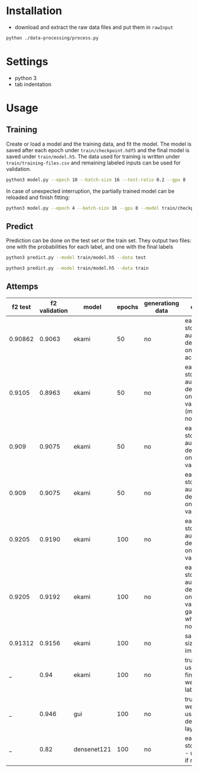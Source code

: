 # Installation
- download and extract the raw data files and put them in `rawInput`
```bash
python ./data-processing/process.py
```

# Settings
- python 3
- tab indentation

# Usage

## Training
Create or load a model and the training data, and fit the model. The model is saved after each epoch under `train/checkpoint.hdf5` and the final model is saved under `train/model.h5`. The data used for training is written under `train/training-files.csv` and remaining labeled inputs can be used for validation.

```bash
python3 model.py --epoch 10 --batch-size 16 --test-ratio 0.2 --gpu 8
```

In case of unexpected interruption, the partially trained model can be reloaded and finish fitting:
```bash
python3 model.py --epoch 4 --batch-size 16 --gpu 8 --model train/checkpoint.hdf5
```

## Predict
Prediction can be done on the test set or the train set. They output two files: one with the probabilities for each label, and one with the final labels
```bash
python3 predict.py --model train/model.h5 --data test
```
```bash
python3 predict.py --model train/model.h5 --data train
```

## Attemps

| f2 test | f2 validation | model | epochs | generationg data | other |
|---|---|---|---|---|---|
| 0.90862 | 0.9063 | ekami | 50 | no | early-stopping, auto LR decrease on accuracy |
| 0.9105 | 0.8963 | ekami | 50 | no | early-stopping, auto LR decrease on f2 validation (might not work) |
| 0.909 | 0.9075 | ekami | 50 | no | early-stopping, auto LR decrease on f2 validation |
| 0.909 | 0.9075 | ekami | 50 | no | early-stopping, auto LR decrease on f2 validation |
| 0.9205 | 0.9190 | ekami | 100 | no | early-stopping, auto LR decrease on f2 validation |
| 0.9205 | 0.9192 | ekami | 100 | no | early-stopping, auto LR decrease on f2 validation gaussian white noise |
| 0.91312 | 0.9156 | ekami | 100 | no | same, full size images |
| _ | 0.94 | ekami | 100 | no | truth used in final weather labels |
| _ | 0.946 | gui | 100 | no | true weather used in dense layer |
| _ | 0.82 | densenet121 | 100 | no | early stopping - unsure if reliable |

